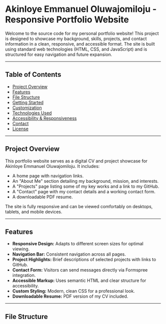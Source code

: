 # Akinloye Emmanuel Oluwajomiloju - Responsive Portfolio Website

Welcome to the source code for my personal portfolio website! This project is designed to showcase my background, skills, projects, and contact information in a clean, responsive, and accessible format. The site is built using standard web technologies (HTML, CSS, and JavaScript) and is structured for easy navigation and future expansion.

---

## Table of Contents

- [Project Overview](#project-overview)
- [Features](#features)
- [File Structure](#file-structure)
- [Getting Started](#getting-started)
- [Customization](#customization)
- [Technologies Used](#technologies-used)
- [Accessibility & Responsiveness](#accessibility--responsiveness)
- [Contact](#contact)
- [License](#license)

---

## Project Overview

This portfolio website serves as a digital CV and project showcase for Akinloye Emmanuel Oluwajomiloju. It includes:

- A home page with navigation links.
- An "About Me" section detailing my background, mission, and interests.
- A "Projects" page listing some of my key works and a link to my GitHub.
- A "Contact" page with my contact details and a working contact form.
- A downloadable PDF resume.

The site is fully responsive and can be viewed comfortably on desktops, tablets, and mobile devices.

---

## Features

- **Responsive Design:** Adapts to different screen sizes for optimal viewing.
- **Navigation Bar:** Consistent navigation across all pages.
- **Project Highlights:** Brief descriptions of selected projects with links to GitHub.
- **Contact Form:** Visitors can send messages directly via Formspree integration.
- **Accessible Markup:** Uses semantic HTML and clear structure for accessibility.
- **Custom Styling:** Modern, clean CSS for a professional look.
- **Downloadable Resume:** PDF version of my CV included.

---

## File Structure
